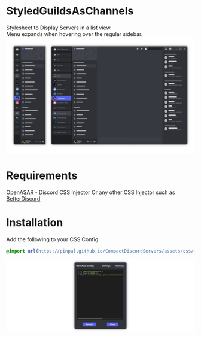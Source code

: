 # StyledGuildsAsChannels

Stylesheet to Display Servers in a list view.\
Menu expands when hovering over the regular sidebar.
![PreviewImage](./README/Preview.png)

# Requirements

[OpenASAR](https://openasar.dev/) - Discord CSS Injector
Or any other CSS Injector such as [BetterDiscord](https://betterdiscord.app/)

# Installation

Add the following to your CSS Config:

```css
@import url(https://pinpal.github.io/CompactDiscordServers/assets/css/main.css);
```

![InstallImage](./README/Config.png)
